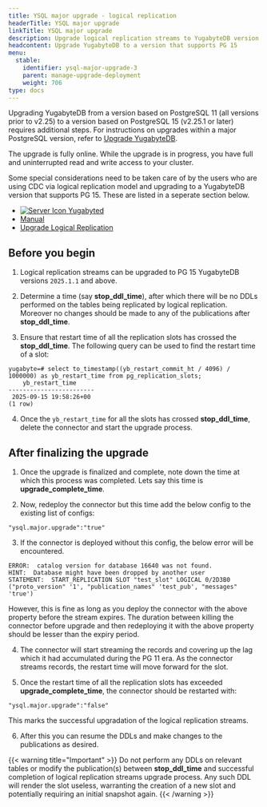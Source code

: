 ```yaml
---
title: YSQL major upgrade - logical replication
headerTitle: YSQL major upgrade
linkTitle: YSQL major upgrade
description: Upgrade logical replication streams to YugabyteDB version that supports PG 15
headcontent: Upgrade YugabyteDB to a version that supports PG 15
menu:
  stable:
    identifier: ysql-major-upgrade-3
    parent: manage-upgrade-deployment
    weight: 706
type: docs
---
```


Upgrading YugabyteDB from a version based on PostgreSQL 11 (all versions prior to v2.25) to a version based on PostgreSQL 15 (v2.25.1 or later) requires additional steps. For instructions on upgrades within a major PostgreSQL version, refer to [Upgrade YugabyteDB](../upgrade-deployment/).

The upgrade is fully online. While the upgrade is in progress, you have full and uninterrupted read and write access to your cluster.

Some special considerations need to be taken care of by the users who are using CDC via logical replication model and upgrading to a YugabyteDB version that supports PG 15. These are listed in a seperate section below.

<ul class="nav nav-tabs-alt nav-tabs-yb">
  <li>
    <a href="../ysql-major-upgrade-yugabyted/" class="nav-link">
      <img src="/icons/database.svg" alt="Server Icon">
      Yugabyted
    </a>
  </li>

  <li>
    <a href="../ysql-major-upgrade-local/" class="nav-link active">
      <i class="icon-shell"></i>
      Manual
    </a>
  </li>
  
  <li>
    <a href="../ysql-major-upgrade-logical-replication/" class="nav-link active">
      <i class="icon-shell"></i>
      Upgrade Logical Replication
    </a>
  </li>

</ul>

## Before you begin
1. Logical replication streams can be upgraded to PG 15 YugabyteDB versions `2025.1.1` and above. 

2. Determine a time (say **stop_ddl_time**), after which there will be no DDLs performed on the tables being replicated by logical replication. Moreover no changes should be made to any of the publications after **stop_ddl_time**.

3. Ensure that restart time of all the replication slots has crossed the **stop_ddl_time**. The following query can be used to find the restart time of a slot:

```
yugabyte=# select to_timestamp((yb_restart_commit_ht / 4096) / 1000000) as yb_restart_time from pg_replication_slots;
    yb_restart_time     
------------------------
 2025-09-15 19:58:26+00
(1 row)
```


4. Once the `yb_restart_time` for all the slots has crossed **stop_ddl_time**, delete the connector and start the upgrade process.


## After finalizing the upgrade
1. Once the upgrade is finalized and complete, note down the time at which this process was completed. Lets say this time is **upgrade_complete_time**.

2. Now, redeploy the connector but this time add the below config to the existing list of configs:

```
"ysql.major.upgrade":"true"
```

3. If the connector is deployed without this config, the below error will be encountered. 

```
ERROR:  catalog version for database 16640 was not found.       
HINT:  Database might have been dropped by another user         
STATEMENT:  START_REPLICATION SLOT "test_slot" LOGICAL 0/2D3B0 ("proto_version" '1', "publication_names" 'test_pub', "messages" 'true')
```

   However, this is fine as long as you deploy the connector with the above property before the stream expires. The duration between killing the connector before upgrade and then redeploying it with the above property should be lesser than the expiry period.

4. The connector will start streaming the records and covering up the lag which it had accumulated during the PG 11 era. As the connector streams records, the restart time will move forward for the slot.

5. Once the restart time of all the replication slots has exceeded **upgrade_complete_time**, the connector should be restarted with:

```
"ysql.major.upgrade":"false"
```
This marks the successful upgradation of the logical replication streams.

6. After this you can resume the DDLs and make changes to the publications as desired. 


{{< warning title="Important" >}}
Do not perform any DDLs on relevant tables or modify the publication(s) between **stop_ddl_time** and successful completion of logical replication streams upgrade process. Any such DDL will render the slot useless, warranting the creation of a new slot and potentially requiring an initial snapshot again.
{{< /warning >}}
